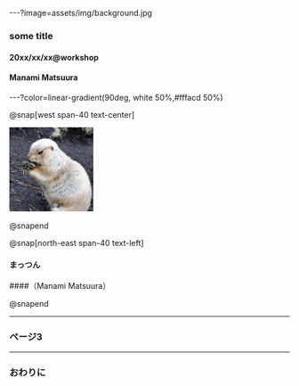 ---?image=assets/img/background.jpg

### some title
#### 20xx/xx/xx@workshop
#### Manami Matsuura

---?color=linear-gradient(90deg, white 50%,#fffacd 50%)

@snap[west span-40 text-center]

<img src="assets/img/manami.matsuura.JPG" width=30% height=30% alt="me">

@snapend

@snap[north-east span-40 text-left]
#### まっつん
####（Manami Matsuura）

@snapend

---

### ページ3


---

### おわりに

